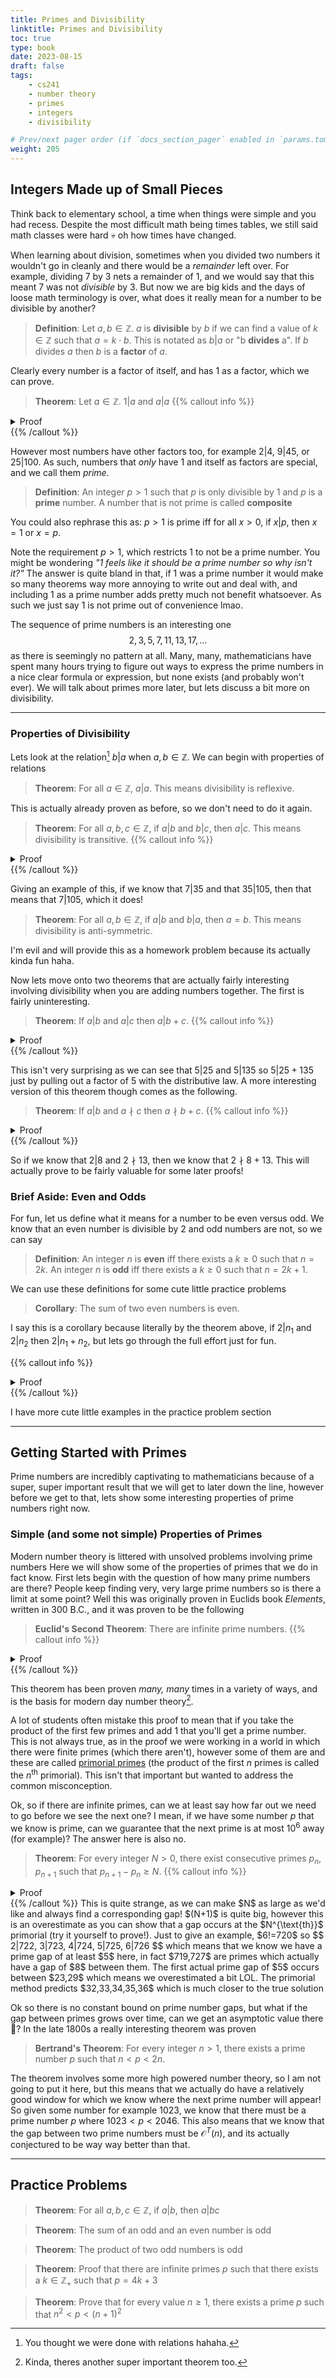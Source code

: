 ```yaml
---
title: Primes and Divisibility
linktitle: Primes and Divisibility
toc: true
type: book
date: 2023-08-15
draft: false
tags:
    - cs241
    - number theory
    - primes
    - integers
    - divisibility

# Prev/next pager order (if `docs_section_pager` enabled in `params.toml`)
weight: 205
---
```


## Integers Made up of Small Pieces

Think back to elementary school, a time when things were simple and you had recess. Despite the most difficult math being times tables, we still said math classes were hard 💀 oh how times have changed.

When learning about division, sometimes when you divided two numbers it wouldn't go in cleanly and there would be a *remainder* left over. For example, dividing $7$ by $3$ nets a remainder of $1$, and we would say that this meant $7$ was not *divisible* by $3$. But now we are big kids and the days of loose math terminology is over, what does it really mean for a number to be divisible by another?

> **Definition**: Let $a,b\in\mathbb{Z}$. $a$ is **divisible** by $b$ if we can find a value of $k\in\mathbb{Z}$ such that $a=k\cdot b$. This is notated as $b|a$ or "b **divides** a". If $b$ divides $a$ then $b$ is a **factor** of $a$.

Clearly every number is a factor of itself, and has $1$ as a factor, which we can prove.

> **Theorem**: Let $a\in\mathbb{Z}$. $1|a$ and $a|a$
{{% callout info %}}
<details>
<summary>Proof</summary>
Since every number multiplied by $1$ is itself, we can know that $a=1a$ which by definition means that both $1,a$ are factors of $a$.
</br>
<b>Q.E.D.</b>
</details>
{{% /callout %}}

However most numbers have other factors too, for example $2|4$, $9|45$, or $25|100$. As such, numbers that *only* have $1$ and itself as factors are special, and we call them *prime*.

> **Definition**: An integer $p>1$ such that $p$ is only divisible by $1$ and $p$ is a **prime** number. A number that is not prime is called **composite**

You could also rephrase this as: $p>1$ is prime iff for all $x>0$, if $x|p$, then $x=1$ or $x=p$. 

Note the requirement $p>1$, which restricts $1$ to not be a prime number. You might be wondering *"$1$ feels like it should be a prime number so why isn't it?"* The answer is quite bland in that, if $1$ was a prime number it would make so many theorems way more annoying to write out and deal with, and including $1$ as a prime number adds pretty much not benefit whatsoever. As such we just say $1$ is not prime out of convenience lmao. 

The sequence of prime numbers is an interesting one
$$
2,3,5,7,11,13,17,\ldots
$$
as there is seemingly no pattern at all. Many, many, mathematicians have spent many hours trying to figure out ways to express the prime numbers in a nice clear formula or expression, but none exists (and probably won't ever). We will talk about primes more later, but lets discuss a bit more on divisibility.

---

### Properties of Divisibility

Lets look at the relation[^1] $b|a$ when $a,b\in\mathbb{Z}$. We can begin with properties of relations

> **Theorem**: For all $a\in\mathbb{Z}$, $a|a$. This means divisibility is reflexive.

This is actually already proven as before, so we don't need to do it again.

> **Theorem**: For all $a,b,c\in\mathbb{Z}$, if $a|b$ and $b|c$, then $a|c$. This means divisibility is transitive.
{{% callout info %}}
<details>
<summary>Proof</summary>
We know that $a|b$ so $b = k_1a$. We also know that $b|c$ so $c=k_2b$. Combining these we get $c=k_1k_2a=ka$ if $k=k_1k_2$ which means that $a|c$. 
</br>
<b>Q.E.D.</b>
</details>
{{% /callout %}}

Giving an example of this, if we know that $7|35$ and that $35|105$, then that means that $7|105$, which it does!

> **Theorem**: For all $a,b\in\mathbb{Z}$, if $a|b$ and $b|a$, then $a=b$. This means divisibility is anti-symmetric.

I'm evil and will provide this as a homework problem because its actually kinda fun haha.

Now lets move onto two theorems that are actually fairly interesting involving divisibility when you are adding numbers together. The first is fairly uninteresting.

> **Theorem**: If $a|b$ and $a|c$ then $a|b+c$.
{{% callout info %}}
<details>
<summary>Proof</summary>
We know that $a|b$ so $b = k_1a$. We also know that $a|c$ so $c=k_2a$. Combining these we get $b+c=k_1a+k_2a=(k_1+k_2)a$ which means that $a|b+c$. 
</br>
<b>Q.E.D.</b>
</details>
{{% /callout %}}

This isn't very surprising as we can see that $5|25$ and $5|135$ so $5|25+135$ just by pulling out a factor of $5$ with the distributive law. A more interesting version of this theorem though comes as the following.
> **Theorem**: If $a|b$ and $a\nmid c$ then $a\nmid b+c$.
{{% callout info %}}
<details>
<summary>Proof</summary>
To prove this we will actually perform a proof by contradiction. We know that $a|b$ so $b=k_1a$, and suppose that $a|b+c$ so $b+c=k_2a$. Plugging in for $b$ we can see that 
$$
k_1a+c=k_2a\implies c=k_2a-k_1a=(k_2-k_1)a=ka.
$$
This means that $a|c$ which contradicts our claim, meaning that $a\nmid b+c$.
</br>
<b>Q.E.D.</b>
</details>
{{% /callout %}}

So if we know that $2|8$ and $2\nmid 13$, then we know that $2\nmid 8+13$. This will actually prove to be fairly valuable for some later proofs!

### Brief Aside: Even and Odds

For fun, let us define what it means for a number to be even versus odd. We know that an even number is divisible by $2$ and odd numbers are not, so we can say

> **Definition**: An integer $n$ is **even** iff there exists a $k\geq 0$ such that $n=2k$. An integer $n$ is **odd** iff there exists a $k\geq 0$ such that $n=2k+1$.

We can use these definitions for some cute little practice problems

> **Corollary**: The sum of two even numbers is even.

I say this is a corollary because literally by the theorem above, if $2|n_1$ and $2|n_2$ then $2|n_1+n_2$, but lets go through the full effort just for fun.

{{% callout info %}}
<details>
<summary>Proof</summary>
Since $n_1, n_2$ are even we know $n_1=2k_1$ and $n_2=2k_2$. Then we have
$$
n = n_1+n_2 = 2k_1+2k_2 = 2(k_1+k_2) = 2k
$$
which is even.
</br>
<b>Q.E.D.</b>
</details>
{{% /callout %}}

I have more cute little examples in the practice problem section

---

## Getting Started with Primes

Prime numbers are incredibly captivating to mathematicians because of a super, super important result that we will get to later down the line, however before we get to that, lets show some interesting properties of prime numbers right now.

### Simple (and some not simple) Properties of Primes

Modern number theory is littered with unsolved problems involving prime numbers Here we will show some of the properties of primes that we do in fact know. First lets begin with the question of how many prime numbers are there? People keep finding very, very large prime numbers so is there a limit at some point? Well this was originally proven in Euclids book *Elements*, written in $300$ B.C., and it was proven to be the following

> **Euclid's Second Theorem**: There are infinite prime numbers.
{{% callout info %}}
<details>
<summary>Proof</summary>
We will prove this by contradiction, first begin by assuming there are a finite $n$ number of primes. Let's list them all out
$$
p_1,p_2,p_3,\ldots, p_n.
$$
We now will consider the number that is the product of every one of our primes, so
$$
P=p_1p_2\ldots p_n.
$$
By definition, $P$ is divisible by every prime so for all $j$, $p_j|P$. Notice though that since $2$ is the smallest prime, for every $j$, $p_j\nmid 1$ which means that by the theorem we proved above that for all $j$
$$
p_j\nmid P+1.
$$
Since $P+1$ is not divisible by any prime in our list, and we said our list contains all the primes, that means that $P+1$ must be prime! But $P+1$ is not in our list which contradicts our assumption and proves our claim.
</br>
<b>Q.E.D.</b>
</details>
{{% /callout %}}

This theorem has been proven *many, many* times in a variety of ways, and is the basis for modern day number theory[^3].

A lot of students often mistake this proof to mean that if you take the product of the first few primes and add $1$ that you'll get a prime number. This is not always true, as in the proof we were working in a world in which there were finite primes (which there aren't), however some of them are and these are called [primorial primes](https://en.wikipedia.org/wiki/Primorial_prime) (the product of the first $n$ primes is called the $n^{\text{th}}$ primorial). This isn't that important but wanted to address the common misconception.

Ok, so if there are infinite primes, can we at least say how far out we need to go before we see the next one? I mean, if we have some number $p$ that we know is prime, can we guarantee that the next prime is at most $10^6$ away (for example)? The answer here is also no.

> **Theorem**: For every integer $N>0$, there exist consecutive primes $p_n, p_{n+1}$ such that $p_{n+1}-p_n\geq N$.
{{% callout info %}}
<details>
<summary>Proof</summary>
In order to prove this, we will find a sequence of not prime numbers that is $N$ long, such that if you take the first prime before this sequence, and the first prime after this sequence will have a gap between them bigger than $N$.

Consider the number $(N+1)!=1\cdot 2\cdot 3\cdot \ldots \cdot (N+1)$. We know by definition that for every $2\leq k\leq N+1$ that $k|(N+1)!$. As such by divisibility rules we know
$$
\begin{align}
2&|(N+1)!+2 \\\\
3&|(N+1)!+3 \\\\
4&|(N+1)!+4 \\\\
&\vdots \\\\
N+1&|(N+1)!+(N+1) \\\\
\end{align}
$$
since this sequence of $N$ numbers are all composite, we know that the gap between the primes before and after this sequence must be $\geq N$
</br>
<b>Q.E.D.</b>
</details>
{{% /callout %}}
This is quite strange, as we can make $N$ as large as we'd like and always find a corresponding gap! $(N+1)$ is quite big, however this is an overestimate as you can show that a gap occurs at the $N^{\text{th}}$ primorial (try it yourself to prove!). Just to give an example, $6!=720$ so
$$
2|722, 3|723, 4|724, 5|725, 6|726
$$
which means that we know we have a prime gap of at least $5$ here, in fact $719,727$ are primes which actually have a gap of $8$ between them. The first actual prime gap of $5$ occurs between $23,29$ which means we overestimated a bit LOL. The primorial method predicts $32,33,34,35,36$ which is much closer to the true solution

Ok so there is no constant bound on prime number gaps, but what if the gap between primes grows over time, can we get an asymptotic value there 👀? In the late 1800s a really interesting theorem was proven

> **Bertrand's Theorem**: For every integer $n>1$, there exists a prime number $p$ such that $n < p < 2n$.

The theorem involves some more high powered number theory, so I am not going to put it here, but this means that we actually do have a relatively good window for which we know where the next prime number will appear! So given some number for example $1023$, we know that there must be a prime number $p$ where $1023 < p < 2046$. This also means that we know that the gap between two prime numbers must be $\mathcal{O}^T(n)$, and its actually conjectured to be way way better than that.

---

## Practice Problems

> **Theorem**: For all $a,b,c\in\mathbb{Z}$, if $a|b$, then $a|bc$

> **Theorem**: The sum of an odd and an even number is odd

> **Theorem**: The product of two odd numbers is odd

> **Theorem**: Proof that there are infinite primes $p$ such that there exists a $k\in\mathbb{Z}_+$ such that $p=4k+3$

> **Theorem**: Prove that for every value $n\geq 1$, there exists a prime $p$ such that $n^2 < p < (n+1)^2$

[^1]: You thought we were done with relations hahaha.
[^3]: Kinda, theres another super important theorem too.
